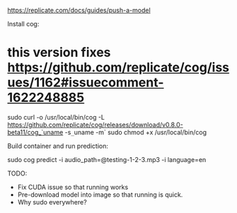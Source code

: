 https://replicate.com/docs/guides/push-a-model

Install cog:

# this version fixes https://github.com/replicate/cog/issues/1162#issuecomment-1622248885
sudo curl -o /usr/local/bin/cog -L https://github.com/replicate/cog/releases/download/v0.8.0-beta11/cog_`uname -s`_`uname -m`
sudo chmod +x /usr/local/bin/cog

Build container and run prediction:

sudo cog predict -i audio_path=@testing-1-2-3.mp3 -i language=en

TODO:
* Fix CUDA issue so that running works
* Pre-download model into image so that running is quick.
* Why sudo everywhere?
